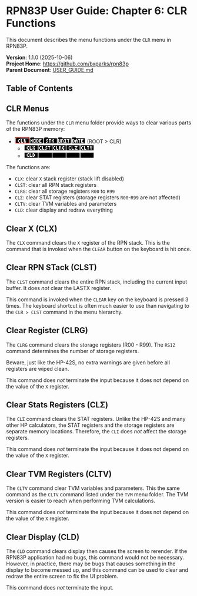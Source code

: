 # RPN83P User Guide: Chapter 6: CLR Functions

This document describes the menu functions under the `CLR` menu in RPN83P.

**Version**: 1.1.0 (2025-10-06)\
**Project Home**: https://github.com/bxparks/rpn83p \
**Parent Document**: [USER_GUIDE.md](USER_GUIDE.md)

## Table of Contents

## CLR Menus

The functions under the `CLR` menu folder provide ways to clear various parts of
the RPN83P memory:

- ![ROOT > CLR](images/menu/root-clr.png) (ROOT > CLR)
    - ![ROOT > CLR > Row1](images/menu/root-clr-1.png)
    - ![ROOT > CLR > Row2](images/menu/root-clr-2.png)

The functions are:

- `CLX`: clear `X` stack register (stack lift disabled)
- `CLST`: clear all RPN stack registers
- `CLRG`: clear all storage registers `R00` to `R99`
- `CLΣ`: clear STAT registers (storage registers `R00`-`R99` are not
    affected)
- `CLTV`: clear TVM variables and parameters
- `CLD`: clear display and redraw everything

## Clear X (CLX)

The `CLX` command clears the `X` register of the RPN stack. This is the
command that is invoked when the `CLEAR` button on the keyboard is hit once.

## Clear RPN STack (CLST)

The `CLST` command clears the entire RPN stack, including the current input
buffer. It does *not* clear the LASTX register.

This command is invoked when the `CLEAR` key on the keyboard is pressed 3 times.
The keyboard shortcut is often much easier to use than navigating to the `CLR >
CLST` command in the menu hierarchy.

## Clear Register (CLRG)

The `CLRG` command clears the storage registers (R00 - R99). The `RSIZ` command
determines the number of storage registers.

Beware, just like the HP-42S, no extra warnings are given before all registers
are wiped clean.

This command does *not* terminate the input because it does not depend on the
value of the `X` register.

## Clear Stats Registers (CLΣ)

The `CLΣ` command clears the STAT registers. Unlike the HP-42S and many other HP
calculators, the STAT registers and the storage registers are separate memory
locations. Therefore, the `CLΣ` does *not* affect the storage registers.

This command does *not* terminate the input because it does not depend on the
value of the `X` register.

## Clear TVM Registers (CLTV)

The `CLTV` command clear TVM variables and parameters. This the same command
as the `CLTV` command listed under the `TVM` menu folder. The TVM version is
easier to reach when performing TVM calculations.

This command does *not* terminate the input because it does not depend on the
value of the `X` register.

## Clear Display (CLD)

The `CLD` command clears display then causes the screen to rerender. If the
RPN83P application had no bugs, this command would not be necessary. However,
in practice, there may be bugs that causes something in the display to become
messed up, and this command can be used to clear and redraw the entire screen
to fix the UI problem.

This command does *not* terminate the input.
